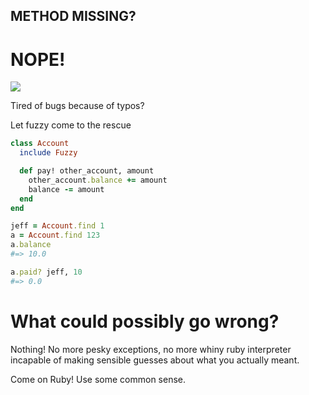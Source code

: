 METHOD MISSING?
---------------

NOPE!
=====

![](http://static.fjcdn.com/comments/Nope.+Chuck+Testa+_3e6d9d5f7240274f268d7359b559da6b.jpg)

Tired of bugs because of typos?

Let fuzzy come to the rescue

```ruby
class Account
  include Fuzzy

  def pay! other_account, amount
    other_account.balance += amount
    balance -= amount
  end
end

jeff = Account.find 1
a = Account.find 123
a.balance
#=> 10.0

a.paid? jeff, 10
#=> 0.0
```

What could possibly go wrong?
=============================

Nothing! No more pesky exceptions, no more whiny ruby interpreter incapable
of making sensible guesses about what you actually meant.


Come on Ruby! Use some common sense.

